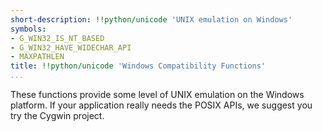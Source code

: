 ```yaml
---
short-description: !!python/unicode 'UNIX emulation on Windows'
symbols:
- G_WIN32_IS_NT_BASED
- G_WIN32_HAVE_WIDECHAR_API
- MAXPATHLEN
title: !!python/unicode 'Windows Compatibility Functions'
...
```


These functions provide some level of UNIX emulation on the
Windows platform. If your application really needs the POSIX
APIs, we suggest you try the Cygwin project.

